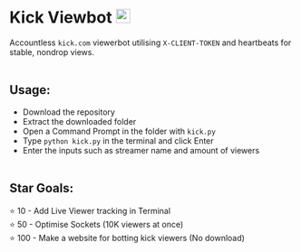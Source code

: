 # Kick Viewbot <img height=25 src="https://github.com/user-attachments/assets/c9728859-2739-4978-8262-6ef455ee0ddc">



Accountless `kick.com` viewerbot utilising `X-CLIENT-TOKEN` and heartbeats for stable, nondrop views.
<br><br>

## Usage:
* Download the repository 
* Extract the downloaded folder
* Open a Command Prompt in the folder with `kick.py`
* Type `python kick.py` in the terminal and click Enter
* Enter the inputs such as streamer name and amount of viewers
<br><br>
## **Star Goals:**
⭐ 10 - Add Live Viewer tracking in Terminal<br>
⭐ 50 - Optimise Sockets (10K viewers at once)<br>
⭐ 100 - Make a website for botting kick viewers (No download)
